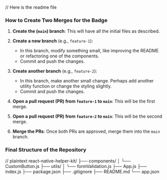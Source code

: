 // Here is the readme file
### How to Create Two Merges for the Badge

1. **Create the (`main`) branch**: This will have all the initial files as described.
   
2. **Create a new branch** (e.g., `feature-1`): 
   - In this branch, modify something small, like improving the README or refactoring one of the components.
   - Commit and push the changes.

3. **Create another branch** (e.g., `feature-2`): 
   - In this branch, make another small change. Perhaps add another utility function or change the styling slightly.
   - Commit and push the changes.

4. **Open a pull request (PR) from `feature-1` to `main`**: This will be the first merge.
   
5. **Open a pull request (PR) from `feature-2` to `main`**: This will be the second merge.
   
6. **Merge the PRs**: Once both PRs are approved, merge them into the `main` branch.

### Final Structure of the Repository

// plaintext
react-native-helper-kit/
├── components/
│   └── CustomButton.js
├── utils/
│   └── formValidation.js
├── App.js
├── index.js
├── package.json
├── .gitignore
├── README.md
└── app.json
